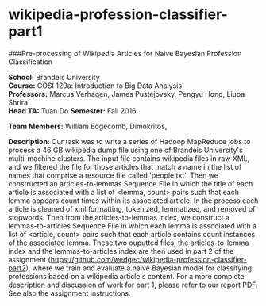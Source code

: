 # wikipedia-profession-classifier-part1
###Pre-processing of Wikipedia Articles for Naive Bayesian Profession Classification

**School:** Brandeis University  
**Course:** COSI 129a: Introduction to Big Data Analysis  
**Professors:** Marcus Verhagen, James Pustejovsky, Pengyu Hong, Liuba Shrira  
**Head TA:** Tuan Do
**Semester:** Fall 2016

**Team Members:** William Edgecomb, Dimokritos, 

**Description**: Our task was to write a series of Hadoop MapReduce jobs to process a 46 GB wikipedia dump file using one of Brandeis University's multi-machine clusters. The input file contains wikipedia files in raw XML, and we filtered the file for those articles that match a name in the list of names that comprise a resource file called 'people.txt'. Then we constructed an articles-to-lemmas Sequence File in which the title of each article is associated with a list of \<lemma, count\> pairs such that each lemma appears count times within its associated article. In the process each article is cleaned of xml formatting, tokenized, lemmatized, and removed of stopwords. Then from the articles-to-lemmas index, we construct a lemmas-to-articles Sequence File in which each lemma is associated with a list of \<article, count\> pairs such that each article contains count instances of the associated lemma. These two ouputted files, the articles-to-lemma index and the lemmas-to-articles index are then used in part 2 of the assignment (https://github.com/wedgec/wikipedia-profession-classifier-part2), where we train and evaluate a naive Bayesian model for classifying professions based on a wikipedia article's content. For a more complete description and discussion of work for part 1, please refer to our report PDF. See also the assignment instructions. 
